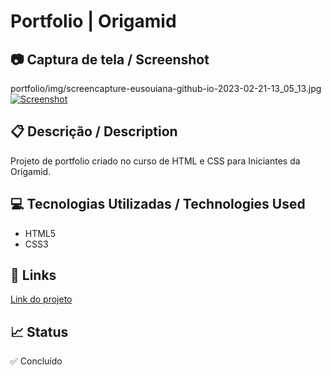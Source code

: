 # Portfolio | Origamid

## 📷 Captura de tela / Screenshot

portfolio/img/screencapture-eusouiana-github-io-2023-02-21-13_05_13.jpg
[![Screenshot](https://github.com/eusouiana/portfolio/img/screencapture-eusouiana-github-io-2023-02-21-13_05_13.jpg?raw=true "Screenshot")](https://github.com/eusouiana/portfolio/img/screencapture-eusouiana-github-io-2023-02-21-13_05_13.jpg?raw=true "Screenshot")

## 📋 Descrição / Description
Projeto de portfolio criado no curso de HTML e CSS para Iniciantes da Origamid.

## 💻 Tecnologias Utilizadas / Technologies Used
- HTML5
- CSS3

## 🚀 Links 
[Link do projeto](https://eusouiana.github.io/portfolio/ "link")


## 📈 Status
✅ Concluído
